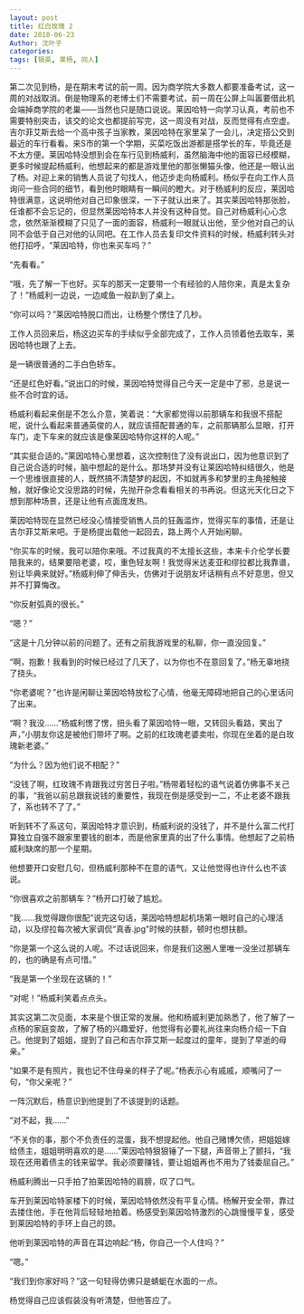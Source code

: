 ```yaml
---
layout: post
title: 红白玫瑰 2
date: 2018-06-23
Author: 沈叶子
categories: 
tags: [银英, 莱杨, 同人]
--- 
```


第二次见到杨，是在期末考试的前一周。因为商学院大多数人都要准备考试，这一周的对战取消。倒是物理系的老博士们不需要考试，前一周在公屏上叫嚣要借此机会端掉商学院的老巢——当然也只是随口说说。莱因哈特一向学习认真，考前也不需要特别突击，该交的论文也都提前写完，这一周没有对战，反而觉得有点空虚。吉尔菲艾斯去给一个高中孩子当家教，莱因哈特在家里呆了一会儿，决定搭公交到最近的车行看看。来S市的第一个学期，买菜吃饭出游都是搭学长的车，毕竟还是不太方便。莱因哈特没想到会在车行见到杨威利，虽然脑海中他的面容已经模糊，更多时候提起杨威利，他想起来的都是游戏里他的那张懒猫头像，他还是一眼认出了杨。对迎上来的销售人员说了句找人，他迈步走向杨威利。杨似乎在向工作人员询问一些合同的细节，看到他时眼睛有一瞬间的瞪大。对于杨威利的反应，莱因哈特很满意，这说明他对自己印象很深，一下子就认出来了。其实莱因哈特那张脸，任谁都不会忘记的，但显然莱因哈特本人并没有这种自觉。自己对杨威利心心念念，依然渐渐模糊了只见了一面的面容，杨威利一眼就认出他，至少他对自己的认同不会低于自己对他的认同吧。在工作人员去复印文件资料的时候，杨威利转头对他打招呼，“莱因哈特，你也来买车吗？”

“先看看。”

“哦，先了解一下也好。买车的那天一定要带一个有经验的人陪你来，真是太复杂了！”杨威利一边说，一边咸鱼一般趴到了桌上。

“你可以吗？”莱因哈特脱口而出，让杨整个愣住了几秒。

工作人员回来后，杨这边买车的手续似乎全部完成了，工作人员领着他去取车，莱因哈特也跟了上去。

是一辆很普通的二手白色轿车。

“还是红色好看。”说出口的时候，莱因哈特觉得自己今天一定是中了邪，总是说一些不合时宜的话。

杨威利看起来倒是不怎么介意，笑着说：“大家都觉得以前那辆车和我很不搭配呢，说什么看起来普通英俊的人，就应该搭配普通的车，之前那辆那么显眼，打开车门，走下车来的就应该是像莱因哈特你这样的人呢。”

“其实挺合适的。”莱因哈特心里想着，这次控制住了没有说出口，因为他意识到了自己说合适的时候，脑中想起的是什么。那场梦并没有让莱因哈特纠结很久，他是一个思维很直接的人，既然搞不清楚梦的起因，不如就再多和梦里的主角接触接触，就好像论文没思路的时候，先抛开杂念看看相关的书再说。但这光天化日之下想到那种场景，还是让他有点面庞发热。

莱因哈特现在显然已经没心情接受销售人员的狂轰滥炸，觉得买车的事情，还是让吉尔菲艾斯来吧。于是杨提出载他一起回去，路上两个人开始闲聊。

“你买车的时候，我可以陪你来哦。不过我真的不太擅长这些，本来卡介伦学长要陪我来的，结果要陪老婆，哎，重色轻友啊！我觉得米达麦亚和缪拉都比我靠谱，别让毕典来就好。”杨威利伸了伸舌头，仿佛对于说朋友坏话稍有点不好意思，但又并不打算悔改。

“你反射弧真的很长。”

“嗯？”

“这是十几分钟以前的问题了。还有之前我游戏里的私聊，你一直没回复。”

“啊，抱歉！我看到的时候已经过了几天了，以为你也不在意回复了。”杨无辜地挠了挠头。

“你老婆呢？”也许是闲聊让莱因哈特放松了心情，他毫无障碍地把自己的心里话问了出来。

“啊？我没……”杨威利愣了愣，扭头看了莱因哈特一眼，又转回头看路，笑出了声，”小朋友你这是被他们带坏了啊。之前的红玫瑰老婆卖啦，你现在坐着的是白玫瑰新老婆。”

“为什么？因为他们说不相配？”

“没钱了啊，红玫瑰不肯跟我过穷苦日子啦。”杨带着轻松的语气说着仿佛事不关己的事，“我爸以前总跟我说钱的重要性，我现在倒是感受到一二，不止老婆不跟我了，系也转不了了。”

听到转不了系这句，莱因哈特才意识到，杨威利说的没钱了，并不是什么富二代打算独立自强不跟家里要钱的剧本，而是他家里真的出了什么事情。他想起了之前杨威利缺席的那一个星期。

他想要开口安慰几句，但杨威利那种不在意的语气，又让他觉得也许什么也不该说。

“你很喜欢之前那辆车？”杨开口打破了尴尬。

“我……我觉得跟你很配”说完这句话，莱因哈特想起机场第一眼时自己的心理活动，以及缪拉每次被大家调侃“真香.jpg"时候的扶额，顿时也想扶额。

“你是第一个这么说的人呢。不过话说回来，你是我们这圈人里唯一没坐过那辆车的，也的确是有点可惜。”

“我是第一个坐现在这辆的！”

“对呢！”杨威利笑着点点头。

其实这第二次见面，本来是个很正常的发展。他和杨威利更加熟悉了，他了解了一点杨的家庭变故，了解了杨的兴趣爱好，他觉得有必要礼尚往来向杨介绍一下自己。他提到了姐姐，提到了自己和吉尔菲艾斯一起度过的童年，提到了早逝的母亲。”

“如果不是有照片，我也记不住母亲的样子了呢。”杨表示心有戚戚，顺嘴问了一句，“你父亲呢？”

一阵沉默后，杨意识到他提到了不该提到的话题。

“对不起，我……”

“不关你的事，那个不负责任的混蛋，我不想提起他。他自己赌博欠债，把姐姐嫁给债主，姐姐明明喜欢的是……”莱因哈特狠狠锤了一下腿，声音带上了颤抖，“我现在还用着债主的钱来留学。我必须要赚钱，要让姐姐再也不用为了钱委屈自己。”

杨威利腾出一只手拍了拍莱因哈特的肩膀，叹了口气。

车开到莱因哈特家楼下的时候，莱因哈特依然没有平复心情。杨解开安全带，靠过去搂住他，手在他背后轻轻地拍着。杨感受到莱因哈特激烈的心跳慢慢平复，感受到莱因哈特的手环上自己的颈。

他听到莱因哈特的声音在耳边响起:“杨，你自己一个人住吗？”

“嗯。”

“我们到你家好吗？”这一句轻得仿佛只是蜻蜓在水面的一点。

杨觉得自己应该假装没有听清楚，但他答应了。
